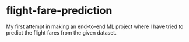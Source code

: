 # flight-fare-prediction
My first attempt in making an end-to-end ML project where I have tried to predict the flight fares from the given dataset.
